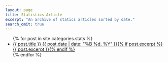 ```yaml
---
layout: page
title: Statistics Article
excerpt: "An archive of statics articles sorted by date."
search_omit: true
---
```


<ul class="post-list">
{% for post in site.categories.stats %} 
  <li><article><a href="{{ site.url }}{{ post.url }}">{{ post.title }} <span class="entry-date"><time datetime="{{ post.date | date_to_xmlschema }}">{{ post.date | date: "%B %d, %Y" }}</time></span>{% if post.excerpt %} <span class="excerpt">{{ post.excerpt }}</span>{% endif %}</a></article></li>
{% endfor %}
</ul>
